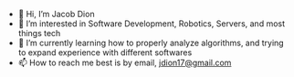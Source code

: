 - 👋 Hi, I’m Jacob Dion
- 👀 I’m interested in Software Development, Robotics, Servers, and most things tech
- 🌱 I’m currently learning how to properly analyze algorithms, and trying to expand experience with different softwares
- 📫 How to reach me best is by email, jdion17@gmail.com

<!---
jdion62/jdion62 is a ✨ special ✨ repository because its `README.md` (this file) appears on your GitHub profile.
You can click the Preview link to take a look at your changes.
--->
